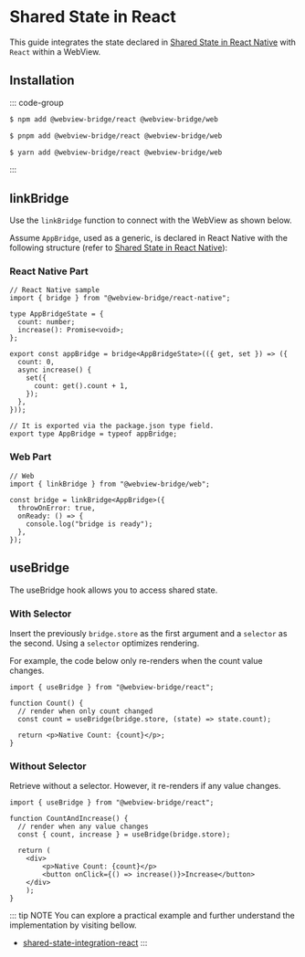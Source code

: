 # Shared State in React

This guide integrates the state declared in [Shared State in React Native](./react-native.md) with `React` within a WebView.

## Installation

::: code-group

```sh [npm]
$ npm add @webview-bridge/react @webview-bridge/web
```

```sh [pnpm]
$ pnpm add @webview-bridge/react @webview-bridge/web
```

```sh [yarn]
$ yarn add @webview-bridge/react @webview-bridge/web
```

:::

## linkBridge

Use the `linkBridge` function to connect with the WebView as shown below.

Assume `AppBridge`, used as a generic, is declared in React Native with the following structure (refer to [Shared State in React Native](./react-native.md)):

### React Native Part
```tsx
// React Native sample
import { bridge } from "@webview-bridge/react-native";

type AppBridgeState = {
  count: number;
  increase(): Promise<void>;
};

export const appBridge = bridge<AppBridgeState>(({ get, set }) => ({
  count: 0,
  async increase() {
    set({
      count: get().count + 1,
    });
  },
}));

// It is exported via the package.json type field.
export type AppBridge = typeof appBridge;
```

### Web Part
```tsx
// Web
import { linkBridge } from "@webview-bridge/web";

const bridge = linkBridge<AppBridge>({
  throwOnError: true,
  onReady: () => {
    console.log("bridge is ready");
  },
});

```

## useBridge
The useBridge hook allows you to access shared state.

### With Selector
Insert the previously `bridge.store` as the first argument and a `selector` as the second. Using a `selector` optimizes rendering.

For example, the code below only re-renders when the count value changes.

```tsx
import { useBridge } from "@webview-bridge/react";

function Count() {
  // render when only count changed
  const count = useBridge(bridge.store, (state) => state.count);

  return <p>Native Count: {count}</p>;
}
```

### Without Selector
Retrieve without a selector. However, it re-renders if any value changes.

```tsx
import { useBridge } from "@webview-bridge/react";

function CountAndIncrease() {
  // render when any value changes
  const { count, increase } = useBridge(bridge.store);

  return (
    <div>
        <p>Native Count: {count}</p>
        <button onClick={() => increase()}>Increase</button>
    </div>
    );
}
```


::: tip NOTE
You can explore a practical example and further understand the implementation by visiting bellow.

* [shared-state-integration-react](https://github.com/gronxb/webview-bridge/tree/main/example/shared-state-integration-react)
:::
